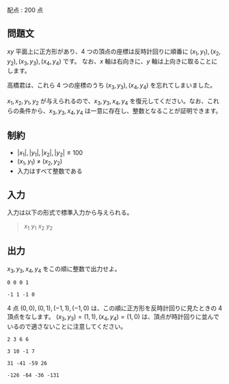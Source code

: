 配点 : $200$ 点

## 問題文

$xy$ 平面上に正方形があり、$4$ つの頂点の座標は反時計回りに順番に $(x_1,y_1),(x_2,y_2),(x_3,y_3),(x_4,y_4)$ です。
なお、$x$ 軸は右向きに、$y$ 軸は上向きに取ることにします。

高橋君は、これら $4$ つの座標のうち $(x_3,y_3),(x_4,y_4)$ を忘れてしまいました。

$x_1,x_2,y_1,y_2$ が与えられるので、$x_3,y_3,x_4,y_4$ を復元してください。なお、これらの条件から、$x_3,y_3,x_4,y_4$ は一意に存在し、整数となることが証明できます。

## 制約

- $|x_1|,|y_1|,|x_2|,|y_2| \leq 100$
- $(x_1,y_1)$ ≠ $(x_2,y_2)$
- 入力はすべて整数である

## 入力

入力は以下の形式で標準入力から与えられる。

> $x_1$ $y_1$ $x_2$ $y_2$

## 出力

$x_3,y_3,x_4,y_4$ をこの順に整数で出力せよ。

```input1
0 0 0 1
```

```output1
-1 1 -1 0
```

$4$ 点 $(0,0),(0,1),(-1,1),(-1,0)$ は、この順に正方形を反時計回りに見たときの $4$ 頂点をなします。
$(x_3,y_3)=(1,1),(x_4,y_4)=(1,0)$ は、頂点が時計回りに並んでいるので適さないことに注意してください。

```input2
2 3 6 6
```

```output2
3 10 -1 7
```

```input3
31 -41 -59 26
```

```output3
-126 -64 -36 -131
```